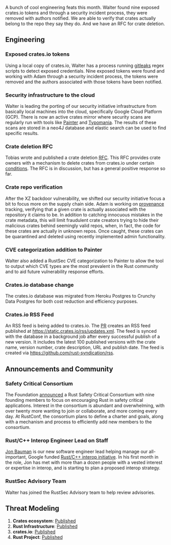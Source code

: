 A bunch of cool engineering feats this month. Walter found nine exposed crates.io tokens and through a security incident process, they were removed with authors notified. We are able to verify that crates actually belong to the repo they say they do. And we have an RFC for crate deletion.

## Engineering

### Exposed crates.io tokens

Using a local copy of crates.io, Walter has a process running [gitleaks](https://gitleaks.io/) regex scripts to detect exposed credentials. Nine exposed tokens were found and working with Adam through a security incident process, the tokens were removed and the authors associated with those tokens have been notified.

### Security infrastructure to the cloud

Walter is leading the porting of our security initiative infrastructure from basically local machines into the cloud, specifically Google Cloud Platform (GCP). There is now an active crates mirror where security scans are regularly run with tools like [Painter](https://github.com/rustfoundation/Painter) and [Typomania](https://github.com/rustfoundation/typomania). The results of these scans are stored in a neo4J database and elastic search can be used to find specific results.

### Crate deletion RFC

Tobias wrote and published a crate deletion [RFC](https://github.com/rust-lang/rfcs/pull/3660). This RFC provides crate owners with a mechanism to delete crates from crates.io under certain [conditions](https://github.com/Turbo87/rust-rfcs/blob/crates-io/crate-deletions/text/3660-crates-io-crate-deletions.md#proposal). The RFC is in discussion, but has a general positive response so far.

### Crate repo verification

After the XZ backdoor vulnerability, we shifted our security initiative focus a bit to focus more on the supply chain side. Adam is working on [provenance](https://lawngno.me/blog/2024/06/10/divine-provenance.html) tracking, verifying that a given crate is actually associated with the repository it claims to be. In addition to catching innocuous mistakes in the crate metadata, this will limit fraudulent crate creators trying to hide their malicious crates behind seemingly valid repos, when, in fact, the code for these crates are actually in unknown repos. Once caught, these crates can be quarantined and deleted using recently implemented admin functionality. 

### CVE categorization addition to Painter

Walter also added a RustSec CVE categorization to Painter to allow the tool to output which CVE types are the most prevalent in the Rust community and to aid future vulnerability response efforts. 

### Crates.io database change

The crates.io database was migrated from Heroku Postgres to Crunchy Data Postgres for both cost reduction and efficiency purposes. 

### Crates.io RSS Feed

An RSS feed is being added to crates.io. The [PR](https://github.com/rust-lang/crates.io/pull/8908) creates an RSS feed published at https://static.crates.io/rss/updates.xml. The feed is synced with the database in a background job after every successful publish of a new version. It includes the latest 100 published versions with the crate name, version number, crate description, URL and publish date. The feed is created via https://github.com/rust-syndication/rss.

## Announcements and Community

### Safety Critical Consortium

The Foundation [announced](https://foundation.rust-lang.org/news/announcing-the-safety-critical-rust-consortium/) a Rust Safety Critical Consortium with nine founding members to focus on encouraging Rust in safety critical applications. Interest in the consortium is abundant and overwhelming, with over twenty more wanting to join or collaborate, and more coming every day. At RustConf, the consortium plans to define a charter and goals, along with a mechanism and process to efficiently add new members to the consortium.

### Rust/C++ Interop Engineer Lead on Staff

[Jon Bauman](https://foundation.rust-lang.org/news/welcoming-rust-c-interoperability-engineer-jon-bauman-to-the-rust-foundation-team/) is our new software engineer lead helping manage our all-important, Google funded [Rust/C++ interop initiative](https://foundation.rust-lang.org/news/welcoming-rust-c-interoperability-engineer-jon-bauman-to-the-rust-foundation-team/). In his first month in the role, Jon has met with more than a dozen people with a vested interest or expertise in interop, and is starting to plan a proposed interop strategy.

### RustSec Advisory Team

Walter has joined the RustSec Advisory team to help review advisories.

## Threat Modeling

1. **Crates ecosystem**: [Published](https://drive.google.com/file/d/1YxpJ0W5eqat2Y3ZfbdwKm_AoNhX3hIj_/)
2. **Rust Infrastructure**: [Published](https://docs.google.com/document/d/10Qlf8lk7VbpWhA0wHqJj4syYuUVr8rkGVM-k2qkb0QE/)
3. **crates.io**: [Published](https://docs.google.com/document/d/1krEL8zccid44ojS2vqxH4HRCD-bPzC7tLfcDhc5QekI/)
4. **Rust Project**: [Published](https://docs.google.com/document/d/1kpUUYekiiZRARk_EDQ7merBLmwp301yCE28MkQH-x8k/)